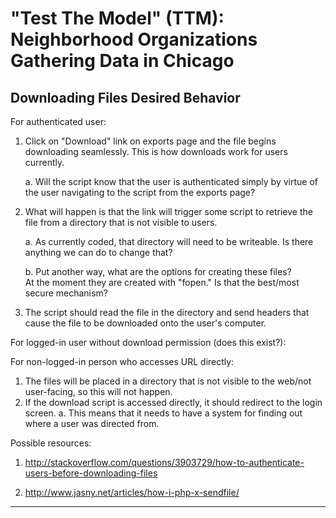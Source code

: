 "Test The Model" (TTM): Neighborhood Organizations Gathering Data in Chicago
============================================================================


Downloading Files Desired Behavior
--------------

For authenticated user:

1. Click on "Download" link on exports page and the file begins downloading 
seamlessly.  This is how downloads work for users currently.
     
     a. Will the script know that the user is authenticated simply by virtue of 
        the user navigating to the script from the exports page?

2. What will happen is that the link will trigger some script to retrieve the
file from a directory that is not visible to users.
     
     a. As currently coded, that directory will need to be writeable.  Is there
        anything we can do to change that?
     
     b. Put another way, what are the options for creating these files?  
        At the moment they are created with "fopen."  Is that the best/most
        secure mechanism?

3. The script should read the file in the directory and send headers that cause
the file to be downloaded onto the user's computer.

For logged-in user without download permission (does this exist?):

For non-logged-in person who accesses URL directly:

1. The files will be placed in a directory that is not visible to the web/not
   user-facing, so this will not happen.
2. If the download script is accessed directly, it should redirect 
   to the login screen.
   a. This means that it needs to have a system for finding out where a user
      was directed from.


Possible resources:

1. http://stackoverflow.com/questions/3903729/how-to-authenticate-users-before-downloading-files

2. http://www.jasny.net/articles/how-i-php-x-sendfile/

--------------------------------------------

